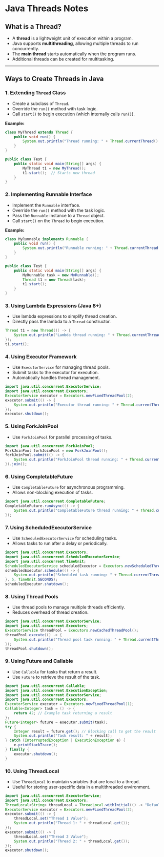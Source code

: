 # Java Threads Notes

## What is a Thread?
- A **thread** is a lightweight unit of execution within a program.
- Java supports **multithreading**, allowing multiple threads to run concurrently.
- The **main thread** starts automatically when the program runs.
- Additional threads can be created for multitasking.

---

## Ways to Create Threads in Java

### 1. Extending `Thread` Class
- Create a subclass of `Thread`.
- Override the `run()` method with task logic.
- Call `start()` to begin execution (which internally calls `run()`).

**Example:**
```java
class MyThread extends Thread {
    public void run() {
        System.out.println("Thread running: " + Thread.currentThread().getName());
    }
}

public class Test {
    public static void main(String[] args) {
        MyThread t1 = new MyThread();
        t1.start();  // Starts new thread
    }
}
```

### 2. Implementing Runnable Interface

- Implement the `Runnable` interface.
- Override the `run()` method with the task logic.
- Pass the `Runnable` instance to a `Thread` object.
- Call `start()` on the `Thread` to begin execution.

**Example:**

```java
class MyRunnable implements Runnable {
    public void run() {
        System.out.println("Runnable running: " + Thread.currentThread().getName());
    }
}

public class Test {
    public static void main(String[] args) {
        MyRunnable task = new MyRunnable();
        Thread t1 = new Thread(task);
        t1.start();
    }
}
```
### 3. Using Lambda Expressions (Java 8+)
- Use lambda expressions to simplify thread creation.
- Directly pass the lambda to a `Thread` constructor.
```java
Thread t1 = new Thread(() -> {
    System.out.println("Lambda thread running: " + Thread.currentThread().getName());
});
t1.start();
```
### 4. Using Executor Framework
- Use `ExecutorService` for managing thread pools.
- Submit tasks to the executor for execution.
- Automatically handles thread management.
```java
import java.util.concurrent.ExecutorService;
import java.util.concurrent.Executors;
ExecutorService executor = Executors.newFixedThreadPool(2);
executor.submit(() -> {
    System.out.println("Executor thread running: " + Thread.currentThread().getName());
});
executor.shutdown();
```
### 5. Using ForkJoinPool
- Use `ForkJoinPool` for parallel processing of tasks.
```java
import java.util.concurrent.ForkJoinPool;
ForkJoinPool forkJoinPool = new ForkJoinPool();
forkJoinPool.submit(() -> {
    System.out.println("ForkJoinPool thread running: " + Thread.currentThread().getName());
}).join();
```
### 6. Using CompletableFuture
- Use `CompletableFuture` for asynchronous programming.
- Allows non-blocking execution of tasks.
```java
import java.util.concurrent.CompletableFuture;
CompletableFuture.runAsync(() -> {
    System.out.println("CompletableFuture thread running: " + Thread.currentThread().getName());
});
```
### 7. Using ScheduledExecutorService
- Use `ScheduledExecutorService` for scheduling tasks.
- Allows tasks to run after a delay or periodically.
```java
import java.util.concurrent.Executors;
import java.util.concurrent.ScheduledExecutorService;
import java.util.concurrent.TimeUnit;
ScheduledExecutorService scheduledExecutor = Executors.newScheduledThreadPool(1);
scheduledExecutor.schedule(() -> {
    System.out.println("Scheduled task running: " + Thread.currentThread().getName());
}, 5, TimeUnit.SECONDS);
scheduledExecutor.shutdown();
```
### 8. Using Thread Pools
- Use thread pools to manage multiple threads efficiently.
- Reduces overhead of thread creation.
```java
import java.util.concurrent.ExecutorService;
import java.util.concurrent.Executors;
ExecutorService threadPool = Executors.newCachedThreadPool();
threadPool.execute(() -> {
    System.out.println("Thread pool task running: " + Thread.currentThread().getName());
});
threadPool.shutdown();
```
### 9. Using Future and Callable
- Use `Callable` for tasks that return a result.
- Use `Future` to retrieve the result of the task.
```java
import java.util.concurrent.Callable;
import java.util.concurrent.ExecutionException;
import java.util.concurrent.ExecutorService;
import java.util.concurrent.Executors;
ExecutorService executor = Executors.newFixedThreadPool(1);
Callable<Integer> task = () -> {
    return 42; // Example task returning a result
};
Future<Integer> future = executor.submit(task);
try {
    Integer result = future.get(); // Blocking call to get the result
    System.out.println("Task result: " + result);
} catch (InterruptedException | ExecutionException e) {
    e.printStackTrace();
} finally {
    executor.shutdown();
}
```
### 10. Using ThreadLocal
- Use `ThreadLocal` to maintain variables that are local to a thread.
- Useful for storing user-specific data in a multithreaded environment.
```java
import java.util.concurrent.ExecutorService;
import java.util.concurrent.Executors;
ThreadLocal<String> threadLocal = ThreadLocal.withInitial(() -> "Default Value");
ExecutorService executor = Executors.newFixedThreadPool(2);
executor.submit(() -> {
    threadLocal.set("Thread 1 Value");
    System.out.println("Thread 1: " + threadLocal.get());
});
executor.submit(() -> {
    threadLocal.set("Thread 2 Value");
    System.out.println("Thread 2: " + threadLocal.get());
});
executor.shutdown();
```
